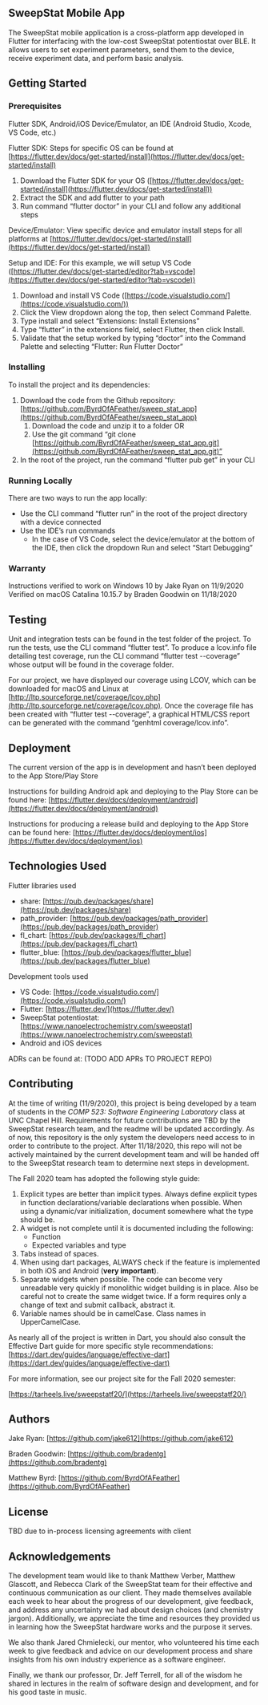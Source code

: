 ## SweepStat Mobile App

The SweepStat mobile application is a cross-platform app developed in Flutter for interfacing with the low-cost SweepStat potentiostat over BLE. It allows users to set experiment parameters, send them to the device, receive experiment data, and perform basic analysis.


## Getting Started


### Prerequisites

Flutter SDK, Android/iOS Device/Emulator, an IDE (Android Studio, Xcode, VS Code, etc.)

Flutter SDK: Steps for specific OS can be found at [https://flutter.dev/docs/get-started/install](https://flutter.dev/docs/get-started/install) 



1. Download the Flutter SDK for your OS ([https://flutter.dev/docs/get-started/install](https://flutter.dev/docs/get-started/install))
2. Extract the SDK and add flutter to your path
3. Run command “flutter doctor” in your CLI and follow any additional steps 

Device/Emulator: View specific device and emulator install steps for all platforms at [https://flutter.dev/docs/get-started/install](https://flutter.dev/docs/get-started/install) 

Setup and IDE: For this example, we will setup VS Code ([https://flutter.dev/docs/get-started/editor?tab=vscode](https://flutter.dev/docs/get-started/editor?tab=vscode)) 



1. Download and install VS Code ([https://code.visualstudio.com/](https://code.visualstudio.com/))
2. Click the View dropdown along the top, then select Command Palette.
3. Type install and select “Extensions: Install Extensions”
4. Type “flutter” in the extensions field, select Flutter, then click Install.
5. Validate that the setup worked by typing “doctor” into the Command Palette and selecting “Flutter: Run Flutter Doctor”


### Installing

To install the project and its dependencies:



1. Download the code from the Github repository: [https://github.com/ByrdOfAFeather/sweep_stat_app](https://github.com/ByrdOfAFeather/sweep_stat_app) 
    1. Download the code and unzip it to a folder OR
    2. Use the git command “git clone [https://github.com/ByrdOfAFeather/sweep_stat_app.git](https://github.com/ByrdOfAFeather/sweep_stat_app.git)”
2. In the root of the project, run the command “flutter pub get” in your CLI


### Running Locally

There are two ways to run the app locally:



*   Use the CLI command “flutter run” in the root of the project directory with a device connected
*   Use the IDE’s run commands
    *   In the case of VS Code, select the device/emulator at the bottom of the IDE, then click the dropdown Run and select “Start Debugging”


### Warranty

Instructions verified to work on Windows 10 by Jake Ryan on 11/9/2020\
Verified on macOS Catalina 10.15.7 by Braden Goodwin on 11/18/2020


## Testing 

Unit and integration tests can be found in the test folder of the project. To run the tests, use the CLI command “flutter test”. To produce a lcov.info file detailing test coverage, run the CLI command “flutter test --coverage” whose output will be found in the coverage folder.

For our project, we have displayed our coverage using LCOV, which can be downloaded for macOS and Linux at [http://ltp.sourceforge.net/coverage/lcov.php](http://ltp.sourceforge.net/coverage/lcov.php). Once the coverage file has been created with “flutter test --coverage”, a graphical HTML/CSS report can be generated with the command “genhtml coverage/lcov.info”. 


## Deployment

The current version of the app is in development and hasn’t been deployed to the App Store/Play Store

Instructions for building Android apk and deploying to the Play Store can be found here: [https://flutter.dev/docs/deployment/android](https://flutter.dev/docs/deployment/android) 

Instructions for producing a release build and deploying to the App Store can be found here: [https://flutter.dev/docs/deployment/ios](https://flutter.dev/docs/deployment/ios) 


## Technologies Used 

Flutter libraries used



*   share: [https://pub.dev/packages/share](https://pub.dev/packages/share) 
*   path_provider: [https://pub.dev/packages/path_provider](https://pub.dev/packages/path_provider) 
*   fl_chart: [https://pub.dev/packages/fl_chart](https://pub.dev/packages/fl_chart) 
*   flutter_blue: [https://pub.dev/packages/flutter_blue](https://pub.dev/packages/flutter_blue) 

Development tools used 



*   VS Code: [https://code.visualstudio.com/](https://code.visualstudio.com/) 
*   Flutter: [https://flutter.dev/](https://flutter.dev/) 
*   SweepStat potentiostat: [https://www.nanoelectrochemistry.com/sweepstat](https://www.nanoelectrochemistry.com/sweepstat) 
*   Android and iOS devices

ADRs can be found at: (TODO ADD APRs TO PROJECT REPO)


## Contributing

At the time of writing (11/9/2020), this project is being developed by a team of students in the _COMP 523: Software Engineering Laboratory_ class at UNC Chapel Hill. Requirements for future contributions are TBD by the SweepStat research team, and the readme will be updated accordingly. As of now, this repository is the only system the developers need access to in order to contribute to the project. After 11/18/2020, this repo will not be actively maintained by the current development team and will be handed off to the SweepStat research team to determine next steps in development.

The Fall 2020 team has adopted the following style guide:



1. Explicit types are better than implicit types. Always define explicit types in function declarations/variable declarations when possible. When using a dynamic/var initialization, document somewhere what the type should be.
2. A widget is not complete until it is documented including the following:
    *   Function
    *   Expected variables and type
3. Tabs instead of spaces.
4. When using dart packages, ALWAYS check if the feature is implemented in both iOS and Android (**very important**).
5. Separate widgets when possible. The code can become very unreadable very quickly if monolithic widget building is in place. Also be careful not to create the same widget twice. If a form requires only a change of text and submit callback, abstract it.
6. Variable names should be in camelCase. Class names in UpperCamelCase.

As nearly all of the project is written in Dart, you should also consult the Effective Dart guide for more specific style recommendations: [https://dart.dev/guides/language/effective-dart](https://dart.dev/guides/language/effective-dart) 

For more information, see our project site for the Fall 2020 semester:

[https://tarheels.live/sweepstatf20/](https://tarheels.live/sweepstatf20/)


## Authors

Jake Ryan: [https://github.com/jake612](https://github.com/jake612) 

Braden Goodwin: [https://github.com/bradentg](https://github.com/bradentg)

Matthew Byrd: [https://github.com/ByrdOfAFeather](https://github.com/ByrdOfAFeather) 


## License

TBD due to in-process licensing agreements with client


## Acknowledgements

The development team would like to thank Matthew Verber, Matthew Glascott, and Rebecca Clark of the SweepStat team for their effective and continuous communication as our client. They made themselves available each week to hear about the progress of our development, give feedback, and address any uncertainty we had about design choices (and chemistry jargon). Additionally, we appreciate the time and resources they provided us in learning how the SweepStat hardware works and the purpose it serves.

We also thank Jared Chmielecki, our mentor, who volunteered his time each week to give feedback and advice on our development process and share insights from his own industry experience as a software engineer.

Finally, we thank our professor, Dr. Jeff Terrell, for all of the wisdom he shared in lectures in the realm of software design and development, and for his good taste in music.


